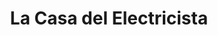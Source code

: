 ---
title: "La Casa del Electricista"
url: /quetzaltenango/la-casa-del-electricista/
shop: Baustoffe
---